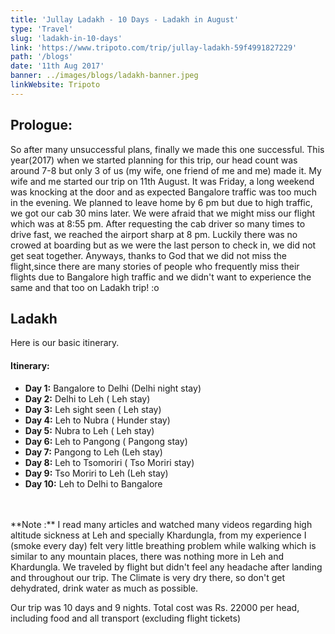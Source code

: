 ```yaml
---
title: 'Jullay Ladakh - 10 Days - Ladakh in August'
type: 'Travel'
slug: 'ladakh-in-10-days'
link: 'https://www.tripoto.com/trip/jullay-ladakh-59f4991827229'
path: '/blogs'
date: '11th Aug 2017'
banner: ../images/blogs/ladakh-banner.jpeg
linkWebsite: Tripoto
---
```


## Prologue:
So after many unsuccessful plans, finally we made this one successful. This year(2017) when we started planning for this trip, our head count was around 7-8 but only 3 of us (my wife, one friend of me and me) made it. My wife and me started our trip on 11th August. It was Friday, a long weekend was knocking at the door and as expected Bangalore traffic was too much in the evening. We planned to leave home by 6 pm but due to high traffic, we got our cab 30 mins later. We were afraid that we might miss our flight which was at 8:55 pm. After requesting the cab driver so many times to drive fast, we reached the airport sharp at 8 pm. Luckily there was no crowed at boarding but as we were the last person to check in, we did not get seat together. Anyways, thanks to God that we did not miss the flight,since there are many stories of people who frequently miss their flights due to Bangalore high traffic and we didn't want to experience the same and that too on Ladakh trip! :o

## Ladakh
Here is our basic itinerary.

#### Itinerary:
- **Day 1:** Bangalore to Delhi (Delhi night stay)
- **Day 2:** Delhi to Leh ( Leh stay)
- **Day 3:** Leh sight seen ( Leh stay)
- **Day 4:** Leh to Nubra ( Hunder stay)
- **Day 5:** Nubra to Leh ( Leh stay)
- **Day 6:** Leh to Pangong ( Pangong stay)
- **Day 7:** Pangong to Leh (Leh stay)
- **Day 8:** Leh to Tsomoriri ( Tso Moriri stay)
- **Day 9:** Tso Moriri to Leh (Leh stay)
- **Day 10:** Leh to Delhi to Bangalore

<br/>
<br/>
**Note :** I read many articles and watched many videos regarding high altitude sickness at Leh and specially Khardungla, from my experience I (smoke every day) felt very little breathing problem while walking which is similar to any mountain places, there was nothing more in Leh and Khardungla. We traveled by flight but didn't feel any headache after landing and throughout our trip. The Climate is very dry there, so don't get dehydrated, drink water as much as possible.

Our trip was 10 days and 9 nights. Total cost was Rs. 22000 per head, including food and all transport (excluding flight tickets)


